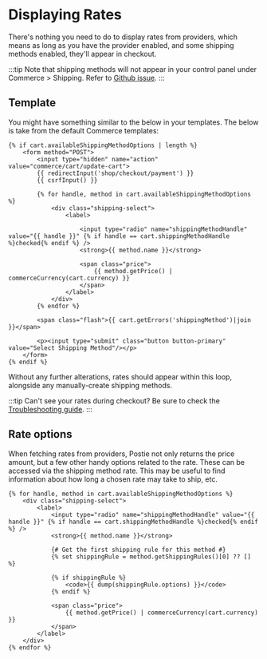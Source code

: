 # Displaying Rates
There's nothing you need to do to display rates from providers, which means as long as you have the provider enabled, and some shipping methods enabled, they'll appear in checkout.

:::tip
Note that shipping methods will not appear in your control panel under Commerce > Shipping. Refer to [Github issue](https://github.com/craftcms/commerce/issues/730).
:::

## Template
You might have something similar to the below in your templates. The below is take from the default Commerce templates:

```twig
{% if cart.availableShippingMethodOptions | length %}
    <form method="POST">
        <input type="hidden" name="action" value="commerce/cart/update-cart">
        {{ redirectInput('shop/checkout/payment') }}
        {{ csrfInput() }}

        {% for handle, method in cart.availableShippingMethodOptions %}
            <div class="shipping-select">
                <label>

                    <input type="radio" name="shippingMethodHandle" value="{{ handle }}" {% if handle == cart.shippingMethodHandle %}checked{% endif %} />
                    <strong>{{ method.name }}</strong>

                    <span class="price">
                        {{ method.getPrice() | commerceCurrency(cart.currency) }}
                    </span>
                </label>
            </div>
        {% endfor %}

        <span class="flash">{{ cart.getErrors('shippingMethod')|join }}</span>

        <p><input type="submit" class="button button-primary" value="Select Shipping Method"/></p>
    </form>
{% endif %}
```

Without any further alterations, rates should appear within this loop, alongside any manually-create shipping methods.

:::tip
Can't see your rates during checkout? Be sure to check the [Troubleshooting guide](docs:get-started/troubleshooting).
:::

## Rate options
When fetching rates from providers, Postie not only returns the price amount, but a few other handy options related to the rate. These can be accessed via the shipping method rate. This may be useful to find information about how long a chosen rate may take to ship, etc.

```twig
{% for handle, method in cart.availableShippingMethodOptions %}
    <div class="shipping-select">
        <label>
            <input type="radio" name="shippingMethodHandle" value="{{ handle }}" {% if handle == cart.shippingMethodHandle %}checked{% endif %} />
            <strong>{{ method.name }}</strong>

            {# Get the first shipping rule for this method #}
            {% set shippingRule = method.getShippingRules()[0] ?? [] %}

            {% if shippingRule %}
                <code>{{ dump(shippingRule.options) }}</code>
            {% endif %}

            <span class="price">
                {{ method.getPrice() | commerceCurrency(cart.currency) }}
            </span>
        </label>
    </div>
{% endfor %}
```